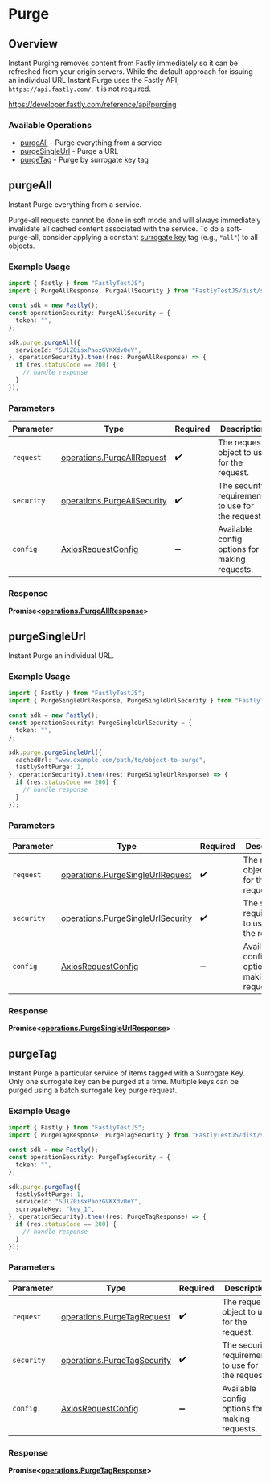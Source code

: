 # Purge

## Overview

Instant Purging removes content from Fastly immediately so it can be refreshed from your origin servers. While the default approach for issuing an individual URL Instant Purge uses the Fastly API, `https://api.fastly.com/`, it is not required.

<https://developer.fastly.com/reference/api/purging>
### Available Operations

* [purgeAll](#purgeall) - Purge everything from a service
* [purgeSingleUrl](#purgesingleurl) - Purge a URL
* [purgeTag](#purgetag) - Purge by surrogate key tag

## purgeAll

Instant Purge everything from a service.

Purge-all requests cannot be done in soft mode and will always immediately invalidate all cached content associated with the service. To do a soft-purge-all, consider applying a constant [surrogate key](https://docs.fastly.com/en/guides/getting-started-with-surrogate-keys) tag (e.g., `"all"`) to all objects.


### Example Usage

```typescript
import { Fastly } from "FastlyTestJS";
import { PurgeAllResponse, PurgeAllSecurity } from "FastlyTestJS/dist/sdk/models/operations";

const sdk = new Fastly();
const operationSecurity: PurgeAllSecurity = {
  token: "",
};

sdk.purge.purgeAll({
  serviceId: "SU1Z0isxPaozGVKXdv0eY",
}, operationSecurity).then((res: PurgeAllResponse) => {
  if (res.statusCode == 200) {
    // handle response
  }
});
```

### Parameters

| Parameter                                                                  | Type                                                                       | Required                                                                   | Description                                                                |
| -------------------------------------------------------------------------- | -------------------------------------------------------------------------- | -------------------------------------------------------------------------- | -------------------------------------------------------------------------- |
| `request`                                                                  | [operations.PurgeAllRequest](../../models/operations/purgeallrequest.md)   | :heavy_check_mark:                                                         | The request object to use for the request.                                 |
| `security`                                                                 | [operations.PurgeAllSecurity](../../models/operations/purgeallsecurity.md) | :heavy_check_mark:                                                         | The security requirements to use for the request.                          |
| `config`                                                                   | [AxiosRequestConfig](https://axios-http.com/docs/req_config)               | :heavy_minus_sign:                                                         | Available config options for making requests.                              |


### Response

**Promise<[operations.PurgeAllResponse](../../models/operations/purgeallresponse.md)>**


## purgeSingleUrl

Instant Purge an individual URL.

### Example Usage

```typescript
import { Fastly } from "FastlyTestJS";
import { PurgeSingleUrlResponse, PurgeSingleUrlSecurity } from "FastlyTestJS/dist/sdk/models/operations";

const sdk = new Fastly();
const operationSecurity: PurgeSingleUrlSecurity = {
  token: "",
};

sdk.purge.purgeSingleUrl({
  cachedUrl: "www.example.com/path/to/object-to-purge",
  fastlySoftPurge: 1,
}, operationSecurity).then((res: PurgeSingleUrlResponse) => {
  if (res.statusCode == 200) {
    // handle response
  }
});
```

### Parameters

| Parameter                                                                              | Type                                                                                   | Required                                                                               | Description                                                                            |
| -------------------------------------------------------------------------------------- | -------------------------------------------------------------------------------------- | -------------------------------------------------------------------------------------- | -------------------------------------------------------------------------------------- |
| `request`                                                                              | [operations.PurgeSingleUrlRequest](../../models/operations/purgesingleurlrequest.md)   | :heavy_check_mark:                                                                     | The request object to use for the request.                                             |
| `security`                                                                             | [operations.PurgeSingleUrlSecurity](../../models/operations/purgesingleurlsecurity.md) | :heavy_check_mark:                                                                     | The security requirements to use for the request.                                      |
| `config`                                                                               | [AxiosRequestConfig](https://axios-http.com/docs/req_config)                           | :heavy_minus_sign:                                                                     | Available config options for making requests.                                          |


### Response

**Promise<[operations.PurgeSingleUrlResponse](../../models/operations/purgesingleurlresponse.md)>**


## purgeTag

Instant Purge a particular service of items tagged with a Surrogate Key. Only one surrogate key can be purged at a time. Multiple keys can be purged using a batch surrogate key purge request.

### Example Usage

```typescript
import { Fastly } from "FastlyTestJS";
import { PurgeTagResponse, PurgeTagSecurity } from "FastlyTestJS/dist/sdk/models/operations";

const sdk = new Fastly();
const operationSecurity: PurgeTagSecurity = {
  token: "",
};

sdk.purge.purgeTag({
  fastlySoftPurge: 1,
  serviceId: "SU1Z0isxPaozGVKXdv0eY",
  surrogateKey: "key_1",
}, operationSecurity).then((res: PurgeTagResponse) => {
  if (res.statusCode == 200) {
    // handle response
  }
});
```

### Parameters

| Parameter                                                                  | Type                                                                       | Required                                                                   | Description                                                                |
| -------------------------------------------------------------------------- | -------------------------------------------------------------------------- | -------------------------------------------------------------------------- | -------------------------------------------------------------------------- |
| `request`                                                                  | [operations.PurgeTagRequest](../../models/operations/purgetagrequest.md)   | :heavy_check_mark:                                                         | The request object to use for the request.                                 |
| `security`                                                                 | [operations.PurgeTagSecurity](../../models/operations/purgetagsecurity.md) | :heavy_check_mark:                                                         | The security requirements to use for the request.                          |
| `config`                                                                   | [AxiosRequestConfig](https://axios-http.com/docs/req_config)               | :heavy_minus_sign:                                                         | Available config options for making requests.                              |


### Response

**Promise<[operations.PurgeTagResponse](../../models/operations/purgetagresponse.md)>**

